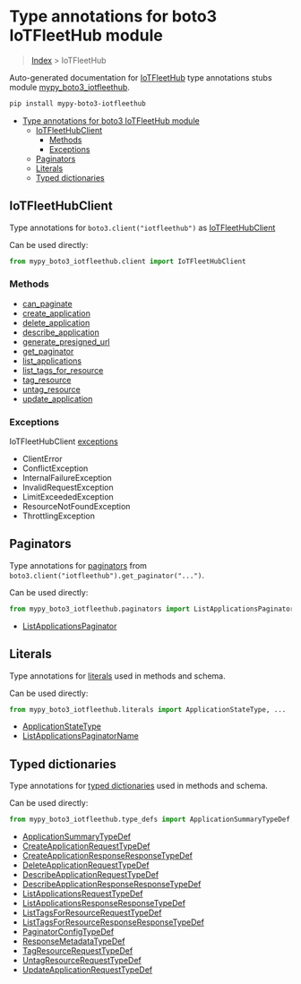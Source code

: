 # Type annotations for boto3 IoTFleetHub module

> [Index](..) > IoTFleetHub

Auto-generated documentation for
[IoTFleetHub](https://boto3.amazonaws.com/v1/documentation/api/latest/reference/services/iotfleethub.html#IoTFleetHub)
type annotations stubs module
[mypy_boto3_iotfleethub](https://pypi.org/project/mypy-boto3-iotfleethub/).

```bash
pip install mypy-boto3-iotfleethub
```

- [Type annotations for boto3 IoTFleetHub module](#type-annotations-for-boto3-iotfleethub-module)
  - [IoTFleetHubClient](#iotfleethubclient)
    - [Methods](#methods)
    - [Exceptions](#exceptions)
  - [Paginators](#paginators)
  - [Literals](#literals)
  - [Typed dictionaries](#typed-dictionaries)

## IoTFleetHubClient

Type annotations for `boto3.client("iotfleethub")` as
[IoTFleetHubClient](./client.md)

Can be used directly:

```python
from mypy_boto3_iotfleethub.client import IoTFleetHubClient
```

### Methods

- [can_paginate](./client.md#can_paginate)
- [create_application](./client.md#create_application)
- [delete_application](./client.md#delete_application)
- [describe_application](./client.md#describe_application)
- [generate_presigned_url](./client.md#generate_presigned_url)
- [get_paginator](./client.md#get_paginator)
- [list_applications](./client.md#list_applications)
- [list_tags_for_resource](./client.md#list_tags_for_resource)
- [tag_resource](./client.md#tag_resource)
- [untag_resource](./client.md#untag_resource)
- [update_application](./client.md#update_application)

### Exceptions

IoTFleetHubClient [exceptions](./client.md#exceptions)

- ClientError
- ConflictException
- InternalFailureException
- InvalidRequestException
- LimitExceededException
- ResourceNotFoundException
- ThrottlingException

## Paginators

Type annotations for [paginators](./paginators.md) from
`boto3.client("iotfleethub").get_paginator("...")`.

Can be used directly:

```python
from mypy_boto3_iotfleethub.paginators import ListApplicationsPaginator, ...
```

- [ListApplicationsPaginator](./paginators.md#listapplicationspaginator)

## Literals

Type annotations for [literals](./literals.md) used in methods and schema.

Can be used directly:

```python
from mypy_boto3_iotfleethub.literals import ApplicationStateType, ...
```

- [ApplicationStateType](./literals.md#applicationstatetype)
- [ListApplicationsPaginatorName](./literals.md#listapplicationspaginatorname)

## Typed dictionaries

Type annotations for [typed dictionaries](./type_defs.md) used in methods and
schema.

Can be used directly:

```python
from mypy_boto3_iotfleethub.type_defs import ApplicationSummaryTypeDef, ...
```

- [ApplicationSummaryTypeDef](./type_defs.md#applicationsummarytypedef)
- [CreateApplicationRequestTypeDef](./type_defs.md#createapplicationrequesttypedef)
- [CreateApplicationResponseResponseTypeDef](./type_defs.md#createapplicationresponseresponsetypedef)
- [DeleteApplicationRequestTypeDef](./type_defs.md#deleteapplicationrequesttypedef)
- [DescribeApplicationRequestTypeDef](./type_defs.md#describeapplicationrequesttypedef)
- [DescribeApplicationResponseResponseTypeDef](./type_defs.md#describeapplicationresponseresponsetypedef)
- [ListApplicationsRequestTypeDef](./type_defs.md#listapplicationsrequesttypedef)
- [ListApplicationsResponseResponseTypeDef](./type_defs.md#listapplicationsresponseresponsetypedef)
- [ListTagsForResourceRequestTypeDef](./type_defs.md#listtagsforresourcerequesttypedef)
- [ListTagsForResourceResponseResponseTypeDef](./type_defs.md#listtagsforresourceresponseresponsetypedef)
- [PaginatorConfigTypeDef](./type_defs.md#paginatorconfigtypedef)
- [ResponseMetadataTypeDef](./type_defs.md#responsemetadatatypedef)
- [TagResourceRequestTypeDef](./type_defs.md#tagresourcerequesttypedef)
- [UntagResourceRequestTypeDef](./type_defs.md#untagresourcerequesttypedef)
- [UpdateApplicationRequestTypeDef](./type_defs.md#updateapplicationrequesttypedef)
